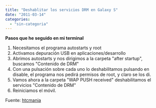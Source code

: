```yaml
---
title: "Deshablitar los servicios DRM en Galaxy S"
date: "2011-03-14"
categories: 
  - "sin-categoria"
---
```


**Pasos que he seguido en mi terminal**

1. Necesitamos el programa autostarts y root
2. Activamos depuración USB en aplicaciones/desarrollo
3. Abrimos autostarts y nos dirigimos a la carpeta "after startup", buscamos "Contenido de DRM"
4. Con una pulsación sobre cada uno lo deshabilitamos pulsando en disable, el programa nos pedirá permisos de root, y claro se los di.
5. Vamos ahora a la carpeta "WAP PUSH received" deshabilitamos el servicios "Contenido de DRM"
6. Reiniciamos el móvil.

Fuente: [htcmania](https://www.htcmania.com/showpost.php?p=1539457&postcount=1)
